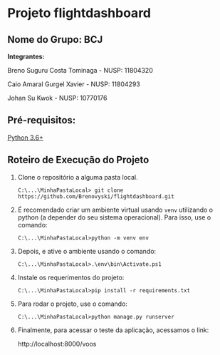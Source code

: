 # Projeto flightdashboard
## Nome do Grupo: BCJ

**Integrantes:** 

Breno Suguru Costa Tominaga - NUSP: 11804320

Caio Amaral Gurgel Xavier - NUSP: 11804293

Johan Su Kwok - NUSP: 10770176

## Pré-requisitos:
[Python 3.6+](https://www.python.org/downloads/)


## Roteiro de Execução do Projeto

1. Clone o repositório a alguma pasta local.

    ```
    C:\...\MinhaPastaLocal> git clone https://github.com/Brenovyski/flightdashboard.git
    ```

2. É recomendado criar um ambiente virtual usando `venv` utilizando o python (a depender do seu sistema operacional). Para isso, use o comando:

    ```
    C:\...\MinhaPastaLocal>python -m venv env
    ```

3. Depois, e ative o ambiente usando o comando:

    ```
    C:\...\MinhaPastaLocal>.\env\bin\Activate.ps1
    ```

4. Instale os requerimentos do projeto:

    ```
    C:\...\MinhaPastaLocal>pip install -r requirements.txt
    ```

4. Para rodar o projeto, use o comando:

    ```
    C:\...\MinhaPastaLocal>python manage.py runserver
    ```


5. Finalmente, para acessar o teste da aplicação, acessamos o link:

    http://localhost:8000/voos
